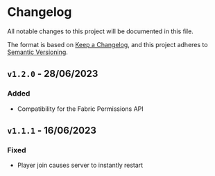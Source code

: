 # Changelog

All notable changes to this project will be documented in this file.

The format is based on [Keep a Changelog](https://keepachangelog.com/en/1.0.0/),
and this project adheres to [Semantic Versioning](https://semver.org/spec/v2.0.0.html).

## `v1.2.0` - 28/06/2023

### Added

- Compatibility for the Fabric Permissions API

## `v1.1.1` - 16/06/2023

### Fixed

- Player join causes server to instantly restart
